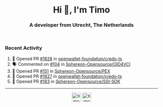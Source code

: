 <h1 align="center">Hi 👋, I'm Timo</h1>
<h3 align="center">A developer from Utrecht, The Netherlands</h3>
<br/>
<!-- https://github.com/rahuldkjain/github-profile-readme-generator --!>

<!--  <p align="left"><img src="https://github-readme-stats.vercel.app/api?username=timoglastra&show_icons=true&count_private=true&" alt="timoglastra" /></p> --!>

<!--
Github language stats
<p align="left"><img src="https://github-readme-stats.vercel.app/api/top-langs/?username=timoglastra&layout=compact" alt="timoglastra" /><p>
-->

<!-- Codestats language stats -->
<!-- <p align="left"><img src="https://codestats-readme.vercel.app/api/top-langs/?username=timoglastra&layout=compact&language_count=12" alt="timoglastra" /><p>    --!>
  
<h3>Recent Activity</h3>

<!--START_SECTION:activity-->
1. 💪 Opened PR [#1828](https://github.com/openwallet-foundation/credo-ts/pull/1828) in [openwallet-foundation/credo-ts](https://github.com/openwallet-foundation/credo-ts)
2. 🗣 Commented on [#104](https://github.com/Sphereon-Opensource/OID4VCI/pull/104#issuecomment-2047638706) in [Sphereon-Opensource/OID4VCI](https://github.com/Sphereon-Opensource/OID4VCI)
3. 💪 Opened PR [#151](https://github.com/Sphereon-Opensource/PEX/pull/151) in [Sphereon-Opensource/PEX](https://github.com/Sphereon-Opensource/PEX)
4. 💪 Opened PR [#1827](https://github.com/openwallet-foundation/credo-ts/pull/1827) in [openwallet-foundation/credo-ts](https://github.com/openwallet-foundation/credo-ts)
5. 💪 Opened PR [#183](https://github.com/Sphereon-Opensource/SSI-SDK/pull/183) in [Sphereon-Opensource/SSI-SDK](https://github.com/Sphereon-Opensource/SSI-SDK)
<!--END_SECTION:activity-->

---

<p align="center">
<a href="https://twitter.com/timoglastra" target="blank"><img align="center" src="https://cdn.jsdelivr.net/npm/simple-icons@3.0.1/icons/twitter.svg" alt="timoglastra" height="30" width="30" /></a>
<a href="https://linkedin.com/in/timoglastra" target="blank"><img align="center" src="https://cdn.jsdelivr.net/npm/simple-icons@3.0.1/icons/linkedin.svg" alt="timoglastra" height="30" width="30" /></a>
</p>



